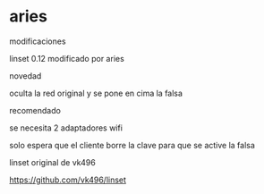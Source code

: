 # aries
modificaciones

linset 0.12 modificado por aries

novedad

oculta la red original y se pone en cima la falsa

recomendado

se necesita 2 adaptadores wifi

solo espera que el cliente borre la clave para que se active la falsa


linset original de vk496

https://github.com/vk496/linset
